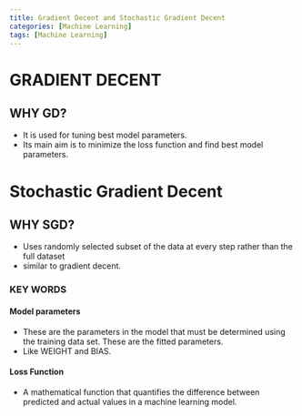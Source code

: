 ```yaml
---
title: Gradient Decent and Stochastic Gradient Decent
categories: [Machine Learning]
tags: [Machine Learning]
---
```

# GRADIENT DECENT
## WHY GD?
- It is used for tuning best model parameters.
- Its main aim is to minimize the loss function and find best model parameters.

# Stochastic Gradient Decent
## WHY SGD?
- Uses randomly selected subset of the data at every step rather than the full dataset 
- similar to gradient decent.

### KEY WORDS
#### Model parameters
- These are the parameters in the model that must be determined using the training data set. These are the fitted parameters.
- Like WEIGHT and BIAS.
#### Loss Function
- A mathematical function that quantifies the difference between predicted and actual values in a machine learning model.
